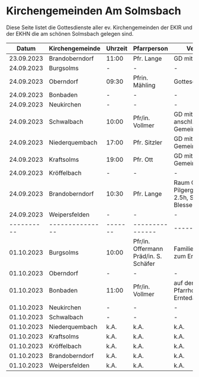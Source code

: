# Kirchengemeinden Am Solmsbach
Diese Seite listet die Gottesdienste aller ev. Kirchengemeinden der EKIR und der EKHN
die am schönen Solmsbach gelegen sind.

Datum      | Kirchengemeinde | Uhrzeit |   Pfarrperson   | Veranstaltung |
---------- | --------------- | ------- | --------------- | ------------- |
23.09.2023 | Brandoberndorf  |  11:00  | Pfr. Lange      | GD mit Taufe  | 
24.09.2023 | Burgsolms       |    -    |        -        |       -       | 
24.09.2023 | Oberndorf       |  09:30  | Pfrin. Mähling  | Gottesdienst  | 
24.09.2023 | Bonbaden        |    -    |        -        |       -       | 
24.09.2023 | Neukirchen      |    -    |        -        |       -       | 
24.09.2023 | Schwalbach      |  10:00  | Pfr/in. Vollmer  | GD mit Konfi Vorst. und anschl. Gemeindeversammlung | 
24.09.2023 | Niederquembach  |  17:00  | Pfr. Sitzler    | GD mit anschl. Gemeindeversammlung | 
24.09.2023 | Kraftsolms      |  19:00  | Pfr. Ott        | GD mit anschl. Gemeindeversammlung | 
24.09.2023 | Kröffelbach     |    -    |        -        |       -       | 
24.09.2023 | Brandoberndorf  |  10:30  | Pfr. Lange      | Raum Ost Pilgergottesdienst 2.5h, Start Kirche Blessenbach |
24.09.2023 | Weipersfelden   |    -    |        -        |       -       |
---------- | --------------- | ------- | --------------- | ------------- | 
01.10.2023 | Burgsolms       |  10:00  | Pfr/in. Offermann <br> Präd/in. S. Schäfer | Familiengottesdienst zum Erntedankfest | 
01.10.2023 | Oberndorf       |    -    |        -        |       -       | 
01.10.2023 | Bonbaden        |  11:00  | Pfr/in. Vollmer         | auf dem ehem. Pfarrhof, Hauptstr. 49, Erntedank mit Katchus | 
01.10.2023 | Neukirchen      |    -    |        -        |       -       | 
01.10.2023 | Schwalbach      |    -    |        -        |       -       | 
01.10.2023 | Niederquembach  |   k.A.  |       k.A.      |       k.A.    | 
01.10.2023 | Kraftsolms      |   k.A.  |       k.A.      |       k.A.    | 
01.10.2023 | Kröffelbach     |   k.A.  |       k.A.      |       k.A.    | 
01.10.2023 | Brandoberndorf  |   k.A.  |       k.A.      |       k.A.    | 
01.10.2023 | Weipersfelden   |   k.A.  |       k.A.      |       k.A.    | 
